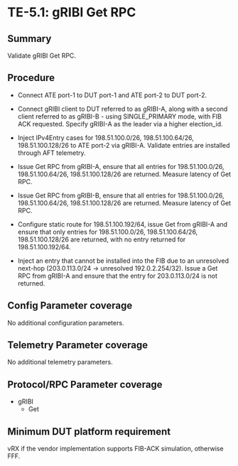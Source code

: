 # TE-5.1: gRIBI Get RPC

## Summary

Validate gRIBI Get RPC.

## Procedure

*   Connect ATE port-1 to DUT port-1 and ATE port-2 to DUT port-2.

*   Connect gRIBI client to DUT referred to as gRIBI-A, along with a second
    client referred to as gRIBI-B - using SINGLE_PRIMARY mode, with FIB ACK
    requested. Specify gRIBI-A as the leader via a higher election_id.

*   Inject IPv4Entry cases for 198.51.100.0/26, 198.51.100.64/26,
    198.51.100.128/26 to ATE port-2 via gRIBI-A. Validate entries are installed
    through AFT telemetry.

*   Issue Get RPC from gRIBI-A, ensure that all entries for 198.51.100.0/26,
    198.51.100.64/26, 198.51.100.128/26 are returned. Measure latency of Get
    RPC.

*   Issue Get RPC from gRIBI-B, ensure that all entries for 198.51.100.0/26,
    198.51.100.64/26, 198.51.100.128/26 are returned. Measure latency of Get
    RPC.

*   Configure static route for 198.51.100.192/64, issue Get from gRIBI-A and
    ensure that only entries for 198.51.100.0/26, 198.51.100.64/26,
    198.51.100.128/26 are returned, with no entry returned for
    198.51.100.192/64.

*   Inject an entry that cannot be installed into the FIB due to an unresolved
    next-hop (203.0.113.0/24 -> unresolved 192.0.2.254/32). Issue a Get RPC from
    gRIBI-A and ensure that the entry for 203.0.113.0/24 is not returned.

## Config Parameter coverage

No additional configuration parameters.

## Telemetry Parameter coverage

No additional telemetry parameters.

## Protocol/RPC Parameter coverage

*   gRIBI
    *   Get

## Minimum DUT platform requirement

vRX if the vendor implementation supports FIB-ACK simulation, otherwise FFF.
